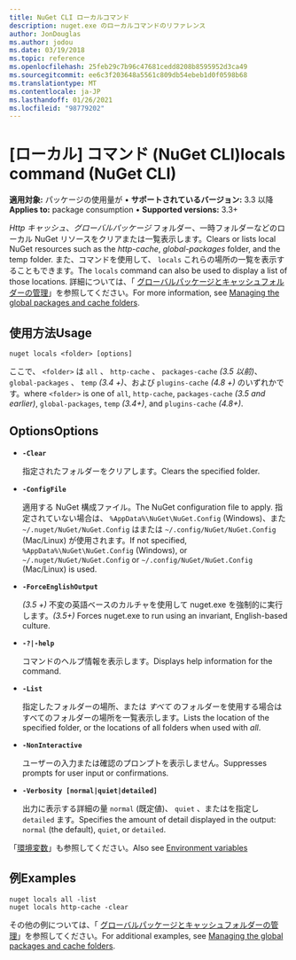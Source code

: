 ```yaml
---
title: NuGet CLI ローカルコマンド
description: nuget.exe のローカルコマンドのリファレンス
author: JonDouglas
ms.author: jodou
ms.date: 03/19/2018
ms.topic: reference
ms.openlocfilehash: 25feb29c7b96c47681cedd8208b8595952d3ca49
ms.sourcegitcommit: ee6c3f203648a5561c809db54ebeb1d0f0598b68
ms.translationtype: MT
ms.contentlocale: ja-JP
ms.lasthandoff: 01/26/2021
ms.locfileid: "98779202"
---
```

# <a name="locals-command-nuget-cli"></a><span data-ttu-id="d33fa-103">[ローカル] コマンド (NuGet CLI)</span><span class="sxs-lookup"><span data-stu-id="d33fa-103">locals command (NuGet CLI)</span></span>

<span data-ttu-id="d33fa-104">**適用対象:** パッケージの使用量が &bullet; **サポートされているバージョン:** 3.3 以降</span><span class="sxs-lookup"><span data-stu-id="d33fa-104">**Applies to:** package consumption &bullet; **Supported versions:** 3.3+</span></span>

<span data-ttu-id="d33fa-105">*Http キャッシュ*、*グローバルパッケージ* フォルダー、一時フォルダーなどのローカル NuGet リソースをクリアまたは一覧表示します。</span><span class="sxs-lookup"><span data-stu-id="d33fa-105">Clears or lists local NuGet resources such as the *http-cache*, *global-packages* folder, and the temp folder.</span></span> <span data-ttu-id="d33fa-106">また、コマンドを使用して、 `locals` これらの場所の一覧を表示することもできます。</span><span class="sxs-lookup"><span data-stu-id="d33fa-106">The `locals` command can also be used to display a list of those locations.</span></span> <span data-ttu-id="d33fa-107">詳細については、「 [グローバルパッケージとキャッシュフォルダーの管理](../../consume-packages/managing-the-global-packages-and-cache-folders.md)」を参照してください。</span><span class="sxs-lookup"><span data-stu-id="d33fa-107">For more information, see [Managing the global packages and cache folders](../../consume-packages/managing-the-global-packages-and-cache-folders.md).</span></span>

## <a name="usage"></a><span data-ttu-id="d33fa-108">使用方法</span><span class="sxs-lookup"><span data-stu-id="d33fa-108">Usage</span></span>

```cli
nuget locals <folder> [options]
```

<span data-ttu-id="d33fa-109">ここで、 `<folder>` は `all` 、 `http-cache` 、 `packages-cache` *(3.5 以前)*、 `global-packages` 、 `temp` *(3.4 +)*、および `plugins-cache` *(4.8 +)* のいずれかです。</span><span class="sxs-lookup"><span data-stu-id="d33fa-109">where `<folder>` is one of `all`, `http-cache`, `packages-cache` *(3.5 and earlier)*, `global-packages`, `temp` *(3.4+)*, and `plugins-cache` *(4.8+)*.</span></span>

## <a name="options"></a><span data-ttu-id="d33fa-110">Options</span><span class="sxs-lookup"><span data-stu-id="d33fa-110">Options</span></span>

- **`-Clear`**

  <span data-ttu-id="d33fa-111">指定されたフォルダーをクリアします。</span><span class="sxs-lookup"><span data-stu-id="d33fa-111">Clears the specified folder.</span></span>

- **`-ConfigFile`**

  <span data-ttu-id="d33fa-112">適用する NuGet 構成ファイル。</span><span class="sxs-lookup"><span data-stu-id="d33fa-112">The NuGet configuration file to apply.</span></span> <span data-ttu-id="d33fa-113">指定されていない場合は、 `%AppData%\NuGet\NuGet.Config` (Windows)、また `~/.nuget/NuGet/NuGet.Config` はまたは `~/.config/NuGet/NuGet.Config` (Mac/Linux) が使用されます。</span><span class="sxs-lookup"><span data-stu-id="d33fa-113">If not specified, `%AppData%\NuGet\NuGet.Config` (Windows), or `~/.nuget/NuGet/NuGet.Config` or `~/.config/NuGet/NuGet.Config` (Mac/Linux) is used.</span></span>

- **`-ForceEnglishOutput`**

  <span data-ttu-id="d33fa-114">*(3.5 +)* 不変の英語ベースのカルチャを使用して nuget.exe を強制的に実行します。</span><span class="sxs-lookup"><span data-stu-id="d33fa-114">*(3.5+)* Forces nuget.exe to run using an invariant, English-based culture.</span></span>

- **`-?|-help`**

  <span data-ttu-id="d33fa-115">コマンドのヘルプ情報を表示します。</span><span class="sxs-lookup"><span data-stu-id="d33fa-115">Displays help information for the command.</span></span>

- **`-List`**

  <span data-ttu-id="d33fa-116">指定したフォルダーの場所、または *すべて* のフォルダーを使用する場合はすべてのフォルダーの場所を一覧表示します。</span><span class="sxs-lookup"><span data-stu-id="d33fa-116">Lists the location of the specified folder, or the locations of all folders when used with *all*.</span></span>

- **`-NonInteractive`**

  <span data-ttu-id="d33fa-117">ユーザーの入力または確認のプロンプトを表示しません。</span><span class="sxs-lookup"><span data-stu-id="d33fa-117">Suppresses prompts for user input or confirmations.</span></span>

- **`-Verbosity [normal|quiet|detailed]`**

  <span data-ttu-id="d33fa-118">出力に表示する詳細の量 `normal` (既定値)、 `quiet` 、またはを指定し `detailed` ます。</span><span class="sxs-lookup"><span data-stu-id="d33fa-118">Specifies the amount of detail displayed in the output: `normal` (the default), `quiet`, or `detailed`.</span></span>

<span data-ttu-id="d33fa-119">「[環境変数](cli-ref-environment-variables.md)」も参照してください。</span><span class="sxs-lookup"><span data-stu-id="d33fa-119">Also see [Environment variables](cli-ref-environment-variables.md)</span></span>

## <a name="examples"></a><span data-ttu-id="d33fa-120">例</span><span class="sxs-lookup"><span data-stu-id="d33fa-120">Examples</span></span>

```cli
nuget locals all -list
nuget locals http-cache -clear
```

<span data-ttu-id="d33fa-121">その他の例については、「 [グローバルパッケージとキャッシュフォルダーの管理](../../consume-packages/managing-the-global-packages-and-cache-folders.md)」を参照してください。</span><span class="sxs-lookup"><span data-stu-id="d33fa-121">For additional examples, see [Managing the global packages and cache folders](../../consume-packages/managing-the-global-packages-and-cache-folders.md).</span></span>
